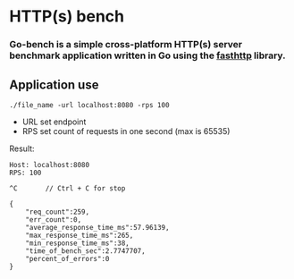 # HTTP(s) bench

### **Go-bench** is a simple cross-platform HTTP(s) server benchmark application written in Go using the [fasthttp](https://github.com/valyala/fasthttp?ysclid=lcwgg8cpz3782494501) library.

## Application use

    ./file_name -url localhost:8080 -rps 100

- URL set endpoint
- RPS set count of requests in one second (max is 65535)

Result:

    Host: localhost:8080
    RPS: 100

    ^C       // Ctrl + C for stop

    {
        "req_count":259,
        "err_count":0,
        "average_response_time_ms":57.96139,
        "max_response_time_ms":265,
        "min_response_time_ms":38,
        "time_of_bench_sec":2.7747707,
        "percent_of_errors":0
    }
